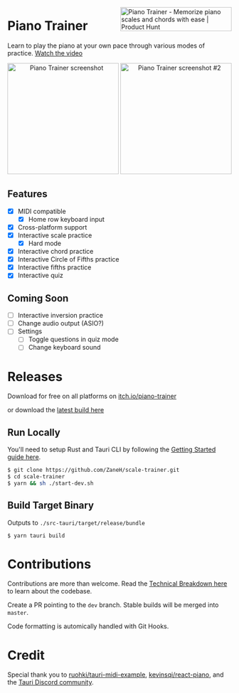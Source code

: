 <a href="https://www.producthunt.com/posts/piano-trainer?utm_source=badge-featured&utm_medium=badge&utm_souce=badge-piano&#0045;trainer" target="_blank"><img align="right" src="https://api.producthunt.com/widgets/embed-image/v1/featured.svg?post_id=351951&theme=light" alt="Piano&#0032;Trainer - Memorize&#0032;piano&#0032;scales&#0032;and&#0032;chords&#0032;with&#0032;ease | Product Hunt" style="width: 250px; height: 54px;" width="250" height="54" /></a>

# Piano Trainer

Learn to play the piano at your own pace through various modes of practice. [Watch the video](https://vimeo.com/730642802)

<p align="center">
<img alt="Piano Trainer screenshot" src="https://i.imgur.com/k2y1Gr5.png" height="250px" />
<img alt="Piano Trainer screenshot #2" src="https://i.imgur.com/mBg1fjH.png" height="250px" />
</p>

## Features

- [x] MIDI compatible
  - [x] Home row keyboard input
- [x] Cross-platform support
- [x] Interactive scale practice
  - [x] Hard mode
- [x] Interactive chord practice
- [x] Interactive Circle of Fifths practice
- [x] Interactive fifths practice
- [x] Interactive quiz

## Coming Soon

- [ ] Interactive inversion practice
- [ ] Change audio output (ASIO?)
- [ ] Settings
  - [ ] Toggle questions in quiz mode
  - [ ] Change keyboard sound

# Releases

Download for free on all platforms on [itch.io/piano-trainer](https://zaneh.itch.io/piano-trainer)

or download the [latest build here](https://github.com/ZaneH/scale-trainer/releases)

## Run Locally

You'll need to setup Rust and Tauri CLI by following the [Getting Started guide here](https://tauri.app/v1/guides/getting-started/prerequisites).

```bash
$ git clone https://github.com/ZaneH/scale-trainer.git
$ cd scale-trainer
$ yarn && sh ./start-dev.sh
```

## Build Target Binary

Outputs to `./src-tauri/target/release/bundle`

```bash
$ yarn tauri build
```

# Contributions

Contributions are more than welcome. Read the [Technical Breakdown here](https://github.com/ZaneH/piano-trainer/wiki/Technical-Breakdown) to learn about the codebase.

Create a PR pointing to the `dev` branch. Stable builds will be merged into `master`.

Code formatting is automically handled with Git Hooks.

# Credit

Special thank you to [ruohki/tauri-midi-example](https://github.com/ruohki/tauri-midi-example), [kevinsqi/react-piano](https://github.com/kevinsqi/react-piano), and the [Tauri Discord community](https://tauri.app/).
